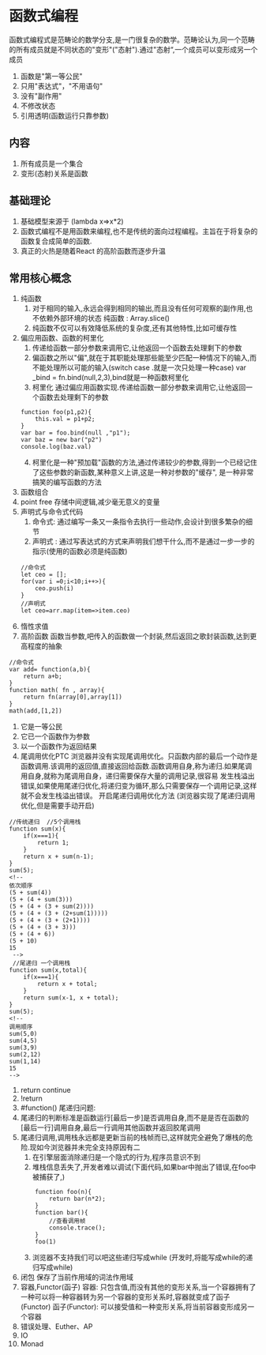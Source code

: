 # 函数式编程
函数式编程式是范畴论的数学分支,是一门很复杂的数学。范畴论认为,同一个范畴的所有成员就是不同状态的"变形"("态射").通过"态射“,一个成员可以变形成另一个成员
1. 函数是"第一等公民"
2. 只用"表达式"，"不用语句"
3. 没有"副作用"
4. 不修改状态
5. 引用透明(函数运行只靠参数)
## 内容
1. 所有成员是一个集合
2. 变形(态射)关系是函数
## 基础理论
1. 基础模型来源于 (lambda x=>x*2) 
2. 函数式编程不是用函数来编程,也不是传统的面向过程编程。主旨在于将复杂的函数复合成简单的函数.
3. 真正的火热是随着React 的高阶函数而逐步升温
## 常用核心概念
1. 纯函数
    1. 对于相同的输入,永远会得到相同的输出,而且没有任何可观察的副作用,也不依赖外部环境的状态
    纯函数 : Array.slice()
    2. 纯函数不仅可以有效降低系统的复杂度,还有其他特性,比如可缓存性 
2. 偏应用函数、函数的柯里化
    1. 传递给函数一部分参数来调用它,让他返回一个函数去处理剩下的参数
    2. 偏函数之所以"偏",就在于其职能处理那些能至少匹配一种情况下的输入,而不能处理所以可能的输入(switch case .就是一次只处理一种case)
        var _bind = fn.bind(null,2,3),bind就是一种函数柯里化
    3. 柯里化 通过偏应用函数实现.传递给函数一部分参数来调用它,让他返回一个函数去处理剩下的参数
    ```
    function foo(p1,p2){
        this.val = p1+p2;
    }
    var bar = foo.bind(null ,"p1");
    var baz = new bar("p2")
    console.log(baz.val)
    ```
    4. 柯里化是一种"预加载"函数的方法,通过传递较少的参数,得到一个已经记住了这些参数的新函数,某种意义上讲,这是一种对参数的"缓存", 是一种非常搞笑的编写函数的方法
3. 函数组合
4. point free
    存储中间逻辑,减少毫无意义的变量
5. 声明式与命令式代码
    1. 命令式: 通过编写一条又一条指令去执行一些动作,会设计到很多繁杂的细节
    2. 声明式 : 通过写表达式的方式来声明我们想干什么,而不是通过一步一步的指示(使用的函数必须是纯函数)
    ```
    //命令式
    let ceo = [];
    for(var i =0;i<10;i++>){
        ceo.push(i)
    }
    //声明式
    let ceo=arr.map(item=>item.ceo)
    ```
6. 惰性求值
7. 高阶函数
函数当参数,吧传入的函数做一个封装,然后返回之歌封装函数,达到更高程度的抽象
```
//命令式
var add= function(a,b){
    return a+b;
}
function math( fn , array){
    return fn(array[0],array[1])
}
math(add,[1,2])
```
1. 它是一等公民
2. 它已一个函数作为参数
3. 以一个函数作为返回结果
8. 尾调用优化PTC
浏览器并没有实现尾调用优化。只函数内部的最后一个动作是函数调用.该调用的返回值,直接返回给函数.函数调用自身,称为递归.如果尾调用自身,就称为尾调用自身，递归需要保存大量的调用记录,很容易 发生栈溢出错误,如果使用尾递归优化,将递归变为循环,那么只需要保存一个调用记录,这样就不会发生栈溢出错误。
开启尾递归调用优化方法 (浏览器实现了尾递归调用优化,但是需要手动开启)
```
//传统递归  //5个调用栈
function sum(x){
    if(x===1){
        return 1;
    }
    return x + sum(n-1);
}
sum(5); 
<!-- 
依次顺序
(5 + sum(4))
(5 + (4 + sum(3)))
(5 + (4 + (3 + sum(2))))
(5 + (4 + (3 + (2+sum(1)))))
(5 + (4 + (3 + (2+1))))
(5 + (4 + (3 + 3)))
(5 + (4 + 6))
(5 + 10)
15
 -->
 //尾递归 一个调用栈
function sum(x,total){
    if(x===1){
        return x + total;
    }
    return sum(x-1, x + total);
}
sum(5);
<!-- 
调用顺序
sum(5,0) 
sum(4,5) 
sum(3,9) 
sum(2,12) 
sum(1,14)
15 
-->
```
1. return continue
2. !return 
3. #function()
尾递归问题:
1. 尾递归的判断标准是函数运行[最后一步]是否调用自身,而不是是否在函数的[最后一行]调用自身,最后一行调用其他函数并返回胶尾调用
2. 尾递归调用,调用栈永远都是更新当前的栈帧而已,这样就完全避免了爆栈的危险.现如今浏览器并未完全支持原因有二
    1. 在引擎层面消除递归是一个隐式的行为,程序员意识不到
    2. 堆栈信息丢失了,开发者难以调试(下面代码,如果bar中抛出了错误,在foo中被捕获了,)
    ```
        function foo(n){
            return bar(n*2);
        }
        function bar(){
            //查看调用帧
            console.trace();
        }
        foo(1)
    ```
    3. 浏览器不支持我们可以吧这些递归写成while (开发时,将能写成while的递归写成while)
9. 闭包
保存了当前作用域的词法作用域
10. 容器,Functor(函子)
容器: 只包含值,而没有其他的变形关系,当一个容器拥有了一种可以将一种容器转为另一个容器的变形关系时,容器就变成了函子(Functor)
函子(Functor): 可以接受值和一种变形关系,将当前容器变形成另一个容器
11. 错误处理、Euther、AP
12. IO
13. Monad